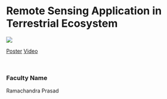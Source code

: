 # Remote Sensing Application in Terrestrial Ecosystem

![](https://i.imgur.com/NHwJQjY.png)

[Poster](31.%20Remote%20Sensing%20Application%20in%20Terrestrial%20Ecosystem.pdf)
[Video](https://rndshowcase.iiit.ac.in/tto/TTO_website_data/Videos/278.mp4)

<br>


### Faculty Name

Ramachandra Prasad
